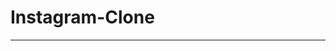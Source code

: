# Instagram-Clone
------------------------------------------------------------------------------------------------------------------------------
